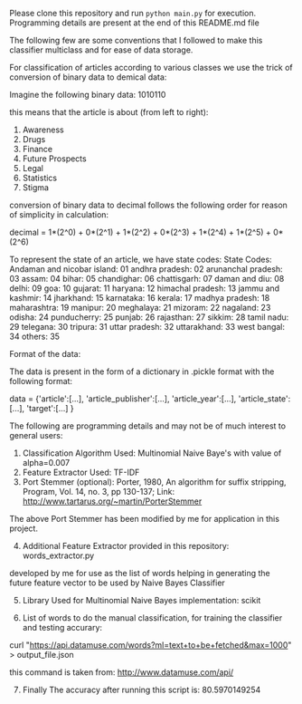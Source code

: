 Please clone this repository and run `python main.py` for execution.
Programming details are present at the end of this README.md file

The following few are some conventions that I followed to make this classifier multiclass and for ease of data storage.

For classification of articles according to various classes we use the trick of conversion of binary data to demical data:

Imagine the following binary data: 1010110

this means that the article is about (from left to right):
1. Awareness
2. Drugs
3. Finance
4. Future Prospects
5. Legal
6. Statistics
7. Stigma

conversion of binary data to decimal follows the following order for reason of simplicity in calculation:

decimal = 1*(2^0) + 0*(2^1) + 1*(2^2) + 0*(2^3) + 1*(2^4) + 1*(2^5) + 0*(2^6)

To represent the state of an article, we have state codes:
State Codes:
Andaman and nicobar island: 01
andhra pradesh: 02
arunanchal pradesh: 03
assam: 04
bihar: 05
chandighar: 06
chattisgarh: 07
daman and diu: 08
delhi: 09
goa: 10
gujarat: 11
haryana: 12
himachal pradesh: 13
jammu and kashmir: 14
jharkhand: 15
karnataka: 16
kerala: 17
madhya pradesh: 18
maharashtra: 19
manipur: 20
meghalaya: 21
mizoram: 22
nagaland: 23
odisha: 24
punducherry: 25
punjab: 26
rajasthan: 27
sikkim: 28
tamil nadu: 29
telegana: 30
tripura: 31
uttar pradesh: 32
uttarakhand: 33
west bangal: 34
others: 35

Format of the data:

The data is present in the form of a dictionary in .pickle format with the following format:

data = {'article':[...], 'article_publisher':[...], 'article_year':[...], 'article_state':[...], 'target':[...] } 





The following are programming details and may not be of much interest to general users:

1. Classification Algorithm Used: Multinomial Naive Baye's with value of alpha=0.007
2. Feature Extractor Used: TF-IDF
3. Port Stemmer (optional): Porter, 1980, An algorithm for suffix stripping, Program, Vol. 14, no. 3, pp 130-137;
Link: http://www.tartarus.org/~martin/PorterStemmer

The above Port Stemmer has been modified by me for application in this project.

4. Additional Feature Extractor provided in this repository: words_extractor.py

developed by me for use as the list of words helping in generating the future feature vector to be used by Naive Bayes Classifier

5. Library Used for Multinomial Naive Bayes implementation: scikit

6. List of words to do the manual classification, for training the classifier and testing accurary:

curl "https://api.datamuse.com/words?ml=text+to+be+fetched&max=1000" > output_file.json

this command is taken from: http://www.datamuse.com/api/

7. Finally The accuracy after running this script is: 80.5970149254